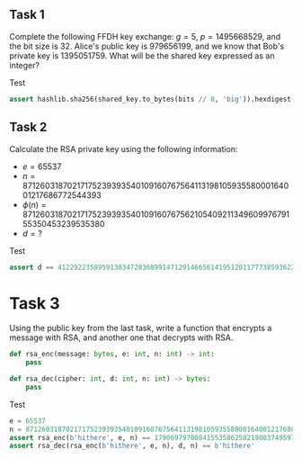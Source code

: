 ## Task 1

Complete the following FFDH key exchange: $g = 5$, $p=1495668529$, and the bit size is $32$. Alice's public key is $979656199$, and we know that Bob's private key is $1395051759$. What will be the shared key expressed as an integer?

Test

```python
assert hashlib.sha256(shared_key.to_bytes(bits // 8, 'big')).hexdigest() == 'ab2305fe70ed8c477f1902c5e77df59e2dcbd6b7182901985c6940aef2021c68'
```

## Task 2

Calculate the RSA private key using the following information:

- $e=65537$
- $n=8712603187021717523939354010916076756411319810593558000164001217686772544393$
- $\phi(n)=8712603187021717523939354010916076756210540921134960997679155350453239535380$
- $d=?$

Test

```python
assert d == 4122922358959130347283689914712914665614195120117773859362247965021382085093
```

# Task 3

Using the public key from the last task, write a function that encrypts a message with RSA, and another one that decrypts with RSA.

```python
def rsa_enc(message: bytes, e: int, n: int) -> int:
    pass

def rsa_dec(cipher: int, d: int, n: int) -> bytes:
    pass
```

Test

```python
e = 65537
n = 8712603187021717523939354010916076756411319810593558000164001217686772544393
assert rsa_enc(b'hithere', e, n) == 1790697970084155358625821900374959795377491179827099667551235727235878399706
assert rsa_dec(rsa_enc(b'hithere', e, n), d, n) == b'hithere'
```